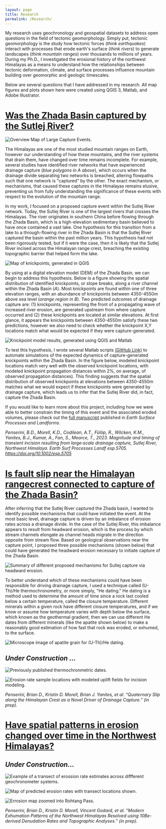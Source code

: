 ```yaml
---
layout: page
title: Research
permalink: /Research/
---
```


My research uses geochronology and geospatial datasets to address open questions in the field of tectonic geomorphology. Simply put, tectonic geomorphology is the study how tectonic forces (<i>think earthquakes</i>) interact with processes that erode earth's surface (<i>think rivers</i>) to generate landscapes (<i>think mountain ranges</i>) over thousands to millions of years. During my Ph.D., I investigated the erosional history of the northwest Himalayas as a means to understand how the relationships between tectonic deformation, climate, and surface processes influence mountain building over geomorphic and geologic timescales. 

Below are several questions that I have addressed in my research. All map figures and plots shown here were created using QGIS 3, Matlab, and Adobe Illustrator.

# <u>Was the Zhada Basin captured by the Sutlej River?</u>

![Overview Map of Large Capture Events.](./Images/HimalayaCaptureAnalogs_240116b.png) 

The Himalayas are one of the most studied mountain ranges on Earth, however our understanding of how these mountains, and the river systems that drain them, have changed over time remains incomplete. For example, several studies have identified river networks that have experienced drainage capture (<i>blue polygons in A above</i>), which occurs when the drainage divide separating two networks is breached, altering flowpaths such that one network is "captured" by the other. The exact mechanism, or mechanisms, that caused these captures in the Himalayas remains elusive, preventing us from fully understanding the significance of these events with respect to the evolution of the mountain range.   

 In my work, I focused on a proposed capture event within the Sutlej River network. Today, the Sutlej River is one of the largest rivers that crosses the Himalayas. The river originates in southern China before flowing through the Zhada Basin, which is a high-elevation sedimentary basin believed to have once contained a vast lake. One hypothesis for this transition from a lake to a through-flowing river in the Zhada Basin is that the Sutlej River captured the basin within the past million years. This hypothesis had not been rigorously tested, but if it were the case, then it is likely that the Sutlej River incised across the Himalayan range crest, breaching the existing topographic barrier that helped form the lake.

![Map of knickpoints, generated in QGIS](./Images/Figure_3.png)

By using at a digital elevation model (DEM) of the Zhada Basin, we can begin to address this hypothesis. Below is a figure showing the spatial distribution of identified knickpoints, or slope breaks, along a river channel within the Zhada Basin (<i>A</i>). Most knickpoints are found within one of three elevation ranges, with an abundance of knickpoints between 4350-4550m above sea level (<i>orange region in B</i>). Two predicted outcomes of drainage capture are: (1) knickpoints, representing the front of a propagating wave of increased river erosion, are generated upstream from where capture occurred and (2) these knickpoints are located at similar elevations. At first glance, it appears the knickpoints between 4350-4550m satisfy these two predictions, however we also need to check whether the knickpoint X,Y locations match what would be expected if they were capture-generated.

![Knickpoint model results, generated using QGIS and Matlab](./Images/ModelExample_230420a.png)

To test this hypothesis, I wrote several Matlab scripts [(GitHub Link)](https://github.com/BPenserini/KPPropagation) to automate simulations of the expected dynamics of capture-generated knickpoints within the Zhada Basin. In the figure below, modeled knickpoint locations match very well with the observed knickpoint locations, with modeled knickpoint propagation distances within 2%, on average, of observed propagation distances). This finding suggests that the spatial distribution of observed knickpoints at elevations between 4350-4550m matches what we would expect if these knickpoints were generated by drainage capture, which leads us to infer that the Sutlej River did, in fact, capture the Zhada Basin.

If you would like to learn more about this project, including how we were able to better constrain the timing of this event and the associated eroded volumes, please check out the [full manuscript](https://onlinelibrary.wiley.com/doi/10.1002/esp.5705) published in <i>Earth Surface Processes and Landforms</i>.

<i>Penserini, B.D., Morell, K.D., Codilean, A.T., Fülöp, R., Wilcken, K.M., Yanites, B.J., Kumar, A., Fan, S., Mearce, T., 2023. Magnitude and timing of transient incision resulting from large‐scale drainage capture, Sutlej River, Northwest Himalaya. Earth Surf Processes Landf esp.5705. https://doi.org/10.1002/esp.5705</i>


# <u>Is fault slip near the Himalayan rangecrest connected to capture of the Zhada Basin?</u>

After inferring that the Sutlej River captured the Zhada basin, I wanted to identify possible mechanisms that could have initiated the event. At the most basic level, drainage capture is driven by an imbalance of erosion rates across a drainage divide. In the case of the Sutlej River, this imbalance appears to result from headward erosion, which is the process by which stream channels elongate as channel heads migrate in the direction opposite from stream flow. Based on geological observations near the capture point, I proposed three possible mechanisms (shown below) that could have generated the headward erosion necessary to initiate capture of the Zhada Basin.

![Summary of different proposed mechanisms for Sutlej capture via headward erosion.](./Images/CombinedExampleMechanisms_240122c.png)

To better understand which of these mechanisms could have been responsible for driving drainage capture, I used a technique called (U-Th)/He thermochronometry, or more simply, "He dating." He dating is a method used to determine the amount of time since a rock last cooled below a certain temperature, called the closure temperature. Different minerals within a given rock have different closure temperatures, and if we know or assume how temperature varies with depth below the surface, which known as the geothermal gradient, then we can use different He dates from different minerals (like the apatite shown below) to make a reasonably good estimation of how fast that rock was eroded, or exhumed, to the surface.

![Microscope image of apatite grain for (U-Th)/He dating.](./Images/IN19AHE1_A03A.png)


## <i>Under Construction ...</i>



![Previously published thermochronmetric dates.](./Images/SutlejThermochronPublished_wGeol_240119a.png)

![Erosion rate sample locations with modeled uplift fields for incision modeling.](./Images/Be10Map_withUpliftProfile_240120a.png)



<i>Penserini, Brian D., Kristin D. Morell, Brian J. Yanites, et al. “Quaternary Slip along the Himalayan Crest as a Novel Driver of Drainage Capture.” (in prep).</i>

# <u>Have spatial patterns in erosion changed over time in the Northwest Himalayas?</u>

## <i> Under Construction... </i>

![Example of a transect of erossion rate estimates across diffferent geochronometer systems.](./Images/ErosionTransectExample.png)

![Map of predicted erosion rates with transect locations shown.](./Images/ksnQ_ErosionMap_240301a.png)

![Errosion map zoomed into Rohtang Pass.](./Images/RohtangPassZoom_240222a.png)

<i>Penserini, Brian D., Kristin D. Morell, Vincent Godard, et al. “Modern Exhumation Patterns of the Northwest Himalayas Resolved using 10Be-derived Denudation Rates and Topographic Analyses.” (in prep).</i>






